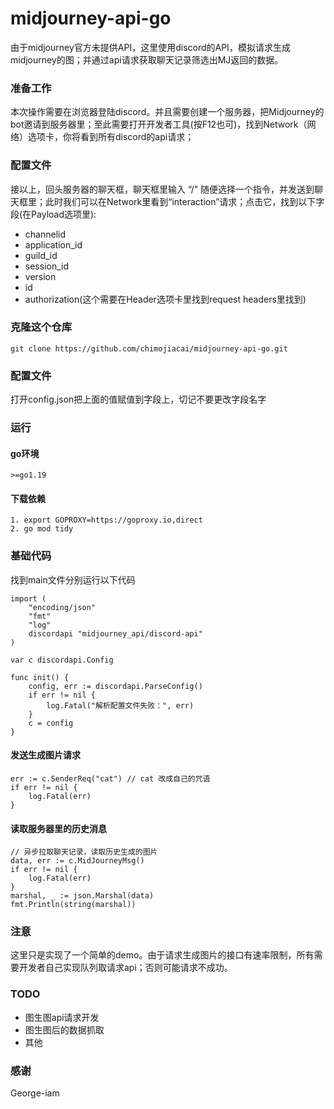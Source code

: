 # midjourney-api-go
由于midjourney官方未提供API，这里使用discord的API，模拟请求生成midjourney的图；并通过api请求获取聊天记录筛选出MJ返回的数据。

### 准备工作
本次操作需要在浏览器登陆discord。并且需要创建一个服务器，把Midjourney的bot邀请到服务器里；至此需要打开开发者工具(按F12也可)，找到Network（网络）选项卡，你将看到所有discord的api请求；
### 配置文件
接以上，回头服务器的聊天框，聊天框里输入 “/” 随便选择一个指令，并发送到聊天框里；此时我们可以在Network里看到“interaction”请求；点击它，找到以下字段(在Payload选项里):
+ channelid
+ application_id
+ guild_id
+ session_id
+ version
+ id
+ authorization(这个需要在Header选项卡里找到request headers里找到)
### 克隆这个仓库
```azure
git clone https://github.com/chimojiacai/midjourney-api-go.git
```
### 配置文件
打开config.json把上面的值赋值到字段上，切记不要更改字段名字

### 运行
#### go环境
    >=go1.19
#### 下载依赖
```azure
1. export GOPROXY=https://goproxy.io,direct
2. go mod tidy 
```

### 基础代码
找到main文件分别运行以下代码
```azure
import (
	"encoding/json"
	"fmt"
	"log"
	discordapi "midjourney_api/discord-api"
)
    
var c discordapi.Config

func init() {
    config, err := discordapi.ParseConfig()
    if err != nil {
        log.Fatal("解析配置文件失败：", err)
    }
    c = config
}
```
#### 发送生成图片请求
```azure
err := c.SenderReq("cat") // cat 改成自己的咒语
if err != nil {
    log.Fatal(err)
}
```

#### 读取服务器里的历史消息
```azure
// 异步拉取聊天记录，读取历史生成的图片
data, err := c.MidJourneyMsg()
if err != nil {
    log.Fatal(err)
}
marshal, _ := json.Marshal(data)
fmt.Println(string(marshal))
```
### 注意
这里只是实现了一个简单的demo。由于请求生成图片的接口有速率限制，所有需要开发者自己实现队列取请求api；否则可能请求不成功。

### TODO 
+ 图生图api请求开发
+ 图生图后的数据抓取
+ 其他

### 感谢
George-iam
